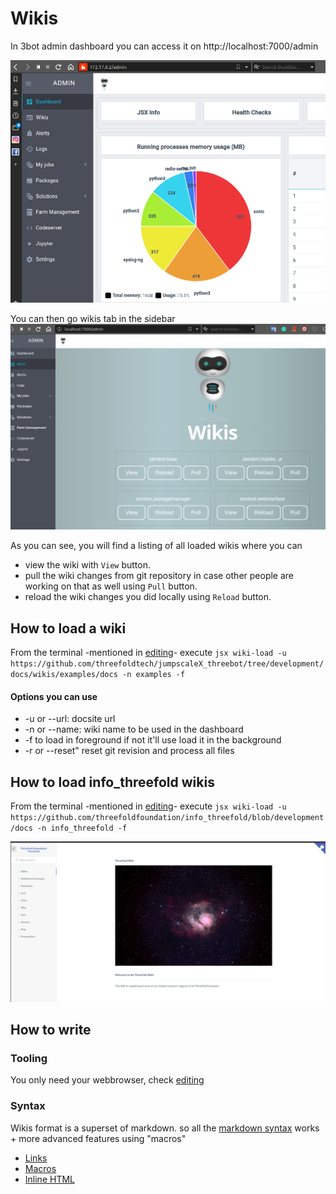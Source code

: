 # Wikis

In 3bot admin dashboard you can access it on http://localhost:7000/admin

![](./images/admindashboard.png)

You can then go wikis tab in the sidebar
![](./images/wikis.png)

As you can see, you will find a listing of all loaded wikis where you can 

- view the wiki with `View` button.
- pull the wiki changes from git repository in case other people are working on that as well using `Pull` button.
- reload the wiki changes you did locally using `Reload` button.

## How to load a wiki

From the terminal -mentioned in [editing](./editing.md)- execute `jsx wiki-load -u https://github.com/threefoldtech/jumpscaleX_threebot/tree/development/docs/wikis/examples/docs -n examples -f`


#### Options you can use
- -u or --url: docsite url
- -n or --name: wiki name to be used in the dashboard
- -f to load in foreground if not it'll use load it in the background
- -r or --reset" reset git revision and process all files

## How to load info_threefold wikis

From the terminal -mentioned in [editing](./editing.md)- execute `jsx wiki-load -u https://github.com/threefoldfoundation/info_threefold/blob/development/docs -n info_threefold -f`

![](./images/threebot_wikis.png)



## How to write 

### Tooling
You only need your webbrowser, check [editing](./editing.md)

### Syntax

Wikis format is a superset of markdown. so all the [markdown syntax](https://www.markdownguide.org/basic-syntax/) works + more advanced features using "macros"

- [Links](./links.md)
- [Macros](./macro/README.md)
- [Inline HTML](./inline_html)
